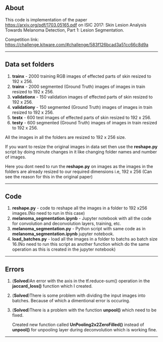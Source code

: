 ## About

This code is implementation of the paper https://arxiv.org/pdf/1703.05165.pdf on ISIC 2017: Skin Lesion Analysis Towards Melanoma Detection, Part 1: Lesion Segmentation.

Competition link: https://challenge.kitware.com/#challenge/583f126bcad3a51cc66c8d9a

---

## Data set folders

1. **trainx** - 2000 training RGB images of effected parts of skin resized to 192 x 256.
2. **trainx** - 2000 segmented (Ground Truth) images of images in train resized to 192 x 256.
3. **validationx** - 150 validation images of effected parts of skin resized to 192 x 256.
4. **validationy** - 150 segmented (Ground Truth) images of images in train resized to 192 x 256.
5. **testx** - 600 test images of effected parts of skin resized to 192 x 256.
6. **testy** - 600 segmented (Ground Truth) images of images in train resized to 192 x 256.

All the images in all the folders are resized to 192 x 256 size. 

If you want to resize the original images in data set then use the **reshape.py** script by doing minute changes in it like changing folder names and number of images.

Here you dont need to run the **reshape.py** on images as the images in the folders are already resized to our required dimensions i.e, 192 x 256 (Can see the reason for this in the original paper)

---

## Code

1. **reshape.py** - code to reshape all the images in a folder to 192 x256 images.(No need to run in this case)
2. **melanoma_segmentation.ipynb** - Jupyter notebook with all the code for convolution and deconvolution layers, training, etc.
3. **melanoma_segmentation.py** - Python script with same code as in **melanoma_segmentation.ipynb** jupyter notebook.
4. **load_batches.py** - load all the images in a folder to batchs ao batch size 16.(No need to run this script as another function which do the same operation as this is created in the jupyter notebook)

---

## Errors

1. (**Solved**)An error with the axis in the tf.reduce-sum() operation in the **jaccard_loss()** function which I created.

2. (**Solved**)There is some problem with dividing the input images into batches. Because of which a dimentional error is occuring.

3. (**Solved**)There is a problem with the function **unpool()** which need to be fixed.

   Created new function called **UnPooling2x2ZeroFilled()** instead of **unpool()** for unpooling layer during deconvolution which is working fine.

---

